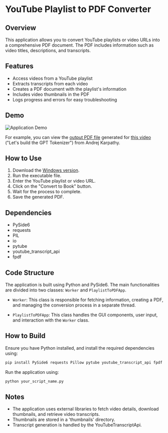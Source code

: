 # YouTube Playlist to PDF Converter

## Overview
This application allows you to convert YouTube playlists or video URLs into a comprehensive PDF document. The PDF includes information such as video titles, descriptions, and transcripts.

## Features

- Access videos from a YouTube playlist
- Extracts transcripts from each video
- Creates a PDF document with the playlist's information
- Includes video thumbnails in the PDF
- Logs progress and errors for easy troubleshooting

## Demo
![Application Demo](https://github.com/mshojaei77/Youtube2Book/assets/76538971/2894dda3-0fa9-47dc-a4fa-cc10fef1dbe7)

For example, you can view the [output PDF file](https://github.com/mshojaei77/Youtube2Book/blob/main/Let's%20build%20the%20GPT%20Tokenizer.pdf) generated for [this video](https://www.youtube.com/watch?v=zduSFxRajkE&t=4s) ("Let's build the GPT Tokenizer") from Andrej Karpathy.

## How to Use
1. Download the [Windows version](https://github.com/mshojaei77/Youtube2Book/releases/download/GUI/YTplaylist2Book.exe).
2. Run the executable file.
3. Enter the YouTube playlist or video URL.
4. Click on the "Convert to Book" button.
5. Wait for the process to complete.
6. Save the generated PDF.

## Dependencies
- PySide6
- requests
- PIL
- io
- pytube
- youtube_transcript_api
- fpdf

## Code Structure
The application is built using Python and PySide6. The main functionalities are divided into two classes: `Worker` and `PlaylistToPDFApp`. 

- `Worker`: This class is responsible for fetching information, creating a PDF, and managing the conversion process in a separate thread.

- `PlaylistToPDFApp`: This class handles the GUI components, user input, and interaction with the `Worker` class.

## How to Build
Ensure you have Python installed, and install the required dependencies using:
```bash
pip install PySide6 requests Pillow pytube youtube_transcript_api fpdf
```

Run the application using:
```bash
python your_script_name.py
```

## Notes
- The application uses external libraries to fetch video details, download thumbnails, and retrieve video transcripts.
- Thumbnails are stored in a 'thumbnails' directory.
- Transcript generation is handled by the YouTubeTranscriptApi.

